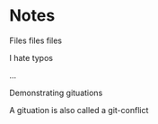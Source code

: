 # Notes

Files files files

I hate typos

...

Demonstrating gituations

A gituation is also called a git-conflict

